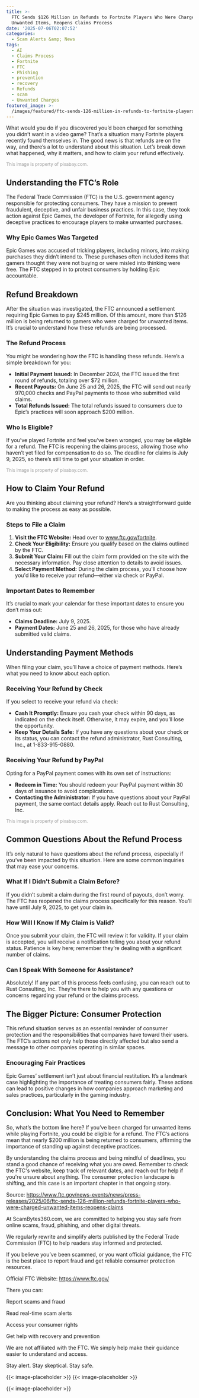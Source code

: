 ```yaml
---
title: >-
  FTC Sends $126 Million in Refunds to Fortnite Players Who Were Charged for
  Unwanted Items, Reopens Claims Process
date: '2025-07-06T02:07:52'
categories:
  - Scam Alerts &amp; News
tags:
  - AI
  - Claims Process
  - Fortnite
  - FTC
  - Phishing
  - prevention
  - recovery
  - Refunds
  - scam
  - Unwanted Charges
featured_image: >-
  /images/featured/ftc-sends-126-million-in-refunds-to-fortnite-players-who-were-charged-for-unwanted-items-reopens-claims-process.0&q=80&w=1080
---
```


<p>What would you do if you discovered you’d been charged for something you didn’t want in a video game? That’s a situation many Fortnite players recently found themselves in. The good news is that refunds are on the way, and there’s a lot to understand about this situation. Let’s break down what happened, why it matters, and how to claim your refund effectively.</p> <p></p> <p style="font-size: 12px; color: #999;">This image is property of pixabay.com.</p> <h2>Understanding the FTC’s Role</h2> <p>The Federal Trade Commission (FTC) is the U.S. government agency responsible for protecting consumers. They have a mission to prevent fraudulent, deceptive, and unfair business practices. In this case, they took action against Epic Games, the developer of Fortnite, for allegedly using deceptive practices to encourage players to make unwanted purchases.</p> <h3>Why Epic Games Was Targeted</h3> <p>Epic Games was accused of tricking players, including minors, into making purchases they didn’t intend to. These purchases often included items that gamers thought they were not buying or were misled into thinking were free. The FTC stepped in to protect consumers by holding Epic accountable.</p> <h2>Refund Breakdown</h2> <p>After the situation was investigated, the FTC announced a settlement requiring Epic Games to pay $245 million. Of this amount, more than $126 million is being returned to gamers who were charged for unwanted items. It’s crucial to understand how these refunds are being processed.</p> <h3>The Refund Process</h3> <p>You might be wondering how the FTC is handling these refunds. Here’s a simple breakdown for you:</p> <ul> <li> <strong>Initial Payment Issued:</strong> In December 2024, the FTC issued the first round of refunds, totaling over $72 million.</li> <li> <strong>Recent Payouts:</strong> On June 25 and 26, 2025, the FTC will send out nearly 970,000 checks and PayPal payments to those who submitted valid claims.</li> <li> <strong>Total Refunds Issued:</strong> The total refunds issued to consumers due to Epic’s practices will soon approach $200 million.</li> </ul> <h3>Who Is Eligible?</h3> <p>If you’ve played Fortnite and feel you’ve been wronged, you may be eligible for a refund. The FTC is reopening the claims process, allowing those who haven’t yet filed for compensation to do so. The deadline for claims is July 9, 2025, so there’s still time to get your situation in order.</p> <p></p> <p style="font-size: 12px; color: #999;">This image is property of pixabay.com.</p> <h2>How to Claim Your Refund</h2> <p>Are you thinking about claiming your refund? Here’s a straightforward guide to making the process as easy as possible.</p> <h3>Steps to File a Claim</h3> <ol> <li> <strong>Visit the FTC Website:</strong> Head over to <a href="https://www.ftc.gov/fortnite">www.ftc.gov/fortnite</a>.</li> <li> <strong>Check Your Eligibility:</strong> Ensure you qualify based on the claims outlined by the FTC.</li> <li> <strong>Submit Your Claim:</strong> Fill out the claim form provided on the site with the necessary information. Pay close attention to details to avoid issues.</li> <li> <strong>Select Payment Method:</strong> During the claim process, you'll choose how you'd like to receive your refund—either via check or PayPal.</li> </ol> <h3>Important Dates to Remember</h3> <p>It’s crucial to mark your calendar for these important dates to ensure you don’t miss out:</p> <ul> <li> <strong>Claims Deadline:</strong> July 9, 2025.</li> <li> <strong>Payment Dates:</strong> June 25 and 26, 2025, for those who have already submitted valid claims.</li> </ul> <h2>Understanding Payment Methods</h2> <p>When filing your claim, you’ll have a choice of payment methods. Here’s what you need to know about each option.</p> <h3>Receiving Your Refund by Check</h3> <p>If you select to receive your refund via check:</p> <ul> <li> <strong>Cash It Promptly:</strong> Ensure you cash your check within 90 days, as indicated on the check itself. Otherwise, it may expire, and you’ll lose the opportunity.</li> <li> <strong>Keep Your Details Safe:</strong> If you have any questions about your check or its status, you can contact the refund administrator, Rust Consulting, Inc., at 1-833-915-0880.</li> </ul> <h3>Receiving Your Refund by PayPal</h3> <p>Opting for a PayPal payment comes with its own set of instructions:</p> <ul> <li> <strong>Redeem in Time:</strong> You should redeem your PayPal payment within 30 days of issuance to avoid complications.</li> <li> <strong>Contacting the Administrator:</strong> If you have questions about your PayPal payment, the same contact details apply. Reach out to Rust Consulting, Inc.</li> </ul> <p></p> <p style="font-size: 12px; color: #999;">This image is property of pixabay.com.</p> <h2>Common Questions About the Refund Process</h2> <p>It’s only natural to have questions about the refund process, especially if you’ve been impacted by this situation. Here are some common inquiries that may ease your concerns.</p> <h3>What If I Didn’t Submit a Claim Before?</h3> <p>If you didn’t submit a claim during the first round of payouts, don’t worry. The FTC has reopened the claims process specifically for this reason. You’ll have until July 9, 2025, to get your claim in.</p> <h3>How Will I Know If My Claim is Valid?</h3> <p>Once you submit your claim, the FTC will review it for validity. If your claim is accepted, you will receive a notification telling you about your refund status. Patience is key here; remember they’re dealing with a significant number of claims.</p> <h3>Can I Speak With Someone for Assistance?</h3> <p>Absolutely! If any part of this process feels confusing, you can reach out to Rust Consulting, Inc. They’re there to help you with any questions or concerns regarding your refund or the claims process.</p> <h2>The Bigger Picture: Consumer Protection</h2> <p>This refund situation serves as an essential reminder of consumer protection and the responsibilities that companies have toward their users. The FTC’s actions not only help those directly affected but also send a message to other companies operating in similar spaces.</p> <h3>Encouraging Fair Practices</h3> <p>Epic Games’ settlement isn’t just about financial restitution. It’s a landmark case highlighting the importance of treating consumers fairly. These actions can lead to positive changes in how companies approach marketing and sales practices, particularly in the gaming industry.</p> <h2>Conclusion: What You Need to Remember</h2> <p>So, what’s the bottom line here? If you’ve been charged for unwanted items while playing Fortnite, you could be eligible for a refund. The FTC’s actions mean that nearly $200 million is being returned to consumers, affirming the importance of standing up against deceptive practices.</p> <p>By understanding the claims process and being mindful of deadlines, you stand a good chance of receiving what you are owed. Remember to check the FTC's website, keep track of relevant dates, and reach out for help if you're unsure about anything. The consumer protection landscape is shifting, and this case is an important chapter in that ongoing story.</p> <p>Source: <a href='https://www.ftc.gov/news-events/news/press-releases/2025/06/ftc-sends-126-million-refunds-fortnite-players-who-were-charged-unwanted-items-reopens-claims' style='text-decoration: underline' target='_blank'>https://www.ftc.gov/news-events/news/press-releases/2025/06/ftc-sends-126-million-refunds-fortnite-players-who-were-charged-unwanted-items-reopens-claims</a></p> At ScamBytes360.com, we are committed to helping you stay safe from online scams, fraud, phishing, and other digital threats. <p>We regularly rewrite and simplify alerts published by the Federal Trade Commission (FTC) to help readers stay informed and protected.</p> <p>If you believe you’ve been scammed, or you want official guidance, the FTC is the best place to report fraud and get reliable consumer protection resources.</p> <p>Official FTC Website: <a href="https://www.ftc.gov/">https://www.ftc.gov/</a></p> <p>There you can:</p> <p>Report scams and fraud</p> <p>Read real-time scam alerts</p> <p>Access your consumer rights</p> <p>Get help with recovery and prevention</p> <p>We are not affiliated with the FTC. We simply help make their guidance easier to understand and access.</p> <p>Stay alert. Stay skeptical. Stay safe.</p>
{{< image-placeholder >}}
{{< image-placeholder >}}



{{< image-placeholder >}}
